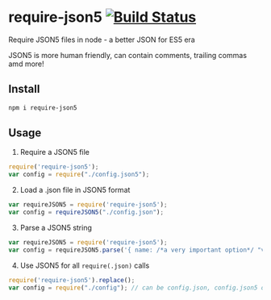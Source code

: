 # require-json5 [![Build Status](https://travis-ci.org/duzun/require-json5.svg?branch=master)](https://travis-ci.org/duzun/require-json5)

Require JSON5 files in node - a better JSON for ES5 era

JSON5 is more human friendly, can contain comments, trailing commas amd more!

## Install

```sh
npm i require-json5
```

## Usage

1) Require a JSON5 file

```js
require('require-json5');
var config = require("./config.json5");
```

2) Load a .json file in JSON5 format

```js
var requireJSON5 = require('require-json5');
var config = requireJSON5("./config.json");
```


3) Parse a JSON5 string

```js
var requireJSON5 = require('require-json5');
var config = requireJSON5.parse('{ name: /*a very important option*/ "value" }');
```

4) Use JSON5 for all `require(.json)` calls

```js
require('require-json5').replace();
var config = require("./config"); // can be config.json, config.json5 or config.js
```
